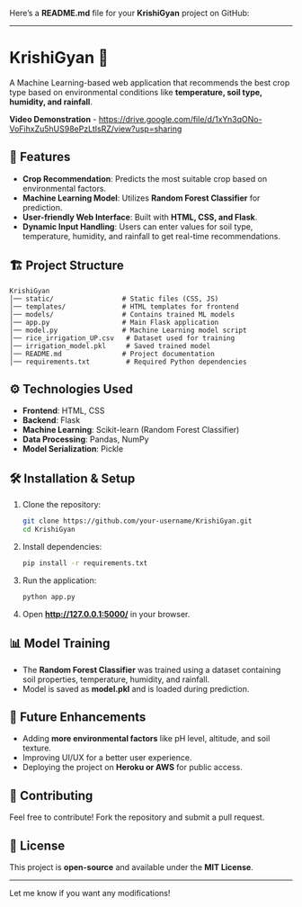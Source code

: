 Here’s a **README.md** file for your **KrishiGyan** project on GitHub:

---

# KrishiGyan 🌱  
A Machine Learning-based web application that recommends the best crop type based on environmental conditions like **temperature, soil type, humidity, and rainfall**.

**Video Demonstration** - https://drive.google.com/file/d/1xYn3qONo-VoFihxZu5hUS98ePzLtIsRZ/view?usp=sharing

## 📌 Features  
- **Crop Recommendation**: Predicts the most suitable crop based on environmental factors.  
- **Machine Learning Model**: Utilizes **Random Forest Classifier** for prediction.  
- **User-friendly Web Interface**: Built with **HTML, CSS, and Flask**.  
- **Dynamic Input Handling**: Users can enter values for soil type, temperature, humidity, and rainfall to get real-time recommendations.  

## 🏗️ Project Structure  
```
KrishiGyan
│── static/                 # Static files (CSS, JS)
│── templates/              # HTML templates for frontend
│── models/                 # Contains trained ML models
│── app.py                  # Main Flask application
│── model.py                # Machine Learning model script
│── rice_irrigation_UP.csv   # Dataset used for training
│── irrigation_model.pkl     # Saved trained model
│── README.md               # Project documentation
│── requirements.txt         # Required Python dependencies
```

## ⚙️ Technologies Used  
- **Frontend**: HTML, CSS  
- **Backend**: Flask  
- **Machine Learning**: Scikit-learn (Random Forest Classifier)  
- **Data Processing**: Pandas, NumPy  
- **Model Serialization**: Pickle  

## 🛠️ Installation & Setup  
1. Clone the repository:  
   ```bash
   git clone https://github.com/your-username/KrishiGyan.git
   cd KrishiGyan
   ```
2. Install dependencies:  
   ```bash
   pip install -r requirements.txt
   ```
3. Run the application:  
   ```bash
   python app.py
   ```
4. Open **http://127.0.0.1:5000/** in your browser.

## 📊 Model Training  
- The **Random Forest Classifier** was trained using a dataset containing soil properties, temperature, humidity, and rainfall.  
- Model is saved as **model.pkl** and is loaded during prediction.  

## 🎯 Future Enhancements  
- Adding **more environmental factors** like pH level, altitude, and soil texture.  
- Improving UI/UX for a better user experience.  
- Deploying the project on **Heroku or AWS** for public access.  

## 🤝 Contributing  
Feel free to contribute! Fork the repository and submit a pull request.  

## 📜 License  
This project is **open-source** and available under the **MIT License**.  

---

Let me know if you want any modifications!
